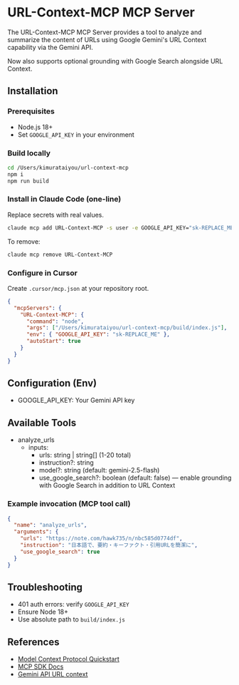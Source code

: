 # URL-Context-MCP MCP Server

The URL-Context-MCP MCP Server provides a tool to analyze and summarize the content of URLs using Google Gemini's URL Context capability via the Gemini API.

Now also supports optional grounding with Google Search alongside URL Context.

## Installation

### Prerequisites
- Node.js 18+
- Set `GOOGLE_API_KEY` in your environment

### Build locally
```bash
cd /Users/kimurataiyou/url-context-mcp
npm i
npm run build
```

### Install in Claude Code (one-line)
Replace secrets with real values.
```bash
claude mcp add URL-Context-MCP -s user -e GOOGLE_API_KEY="sk-REPLACE_ME" -- $(which node) /Users/kimurataiyou/url-context-mcp/build/index.js
```
To remove:
```bash
claude mcp remove URL-Context-MCP
```

### Configure in Cursor
Create `.cursor/mcp.json` at your repository root.
```json
{
  "mcpServers": {
    "URL-Context-MCP": {
      "command": "node",
      "args": ["/Users/kimurataiyou/url-context-mcp/build/index.js"],
      "env": { "GOOGLE_API_KEY": "sk-REPLACE_ME" },
      "autoStart": true
    }
  }
}
```

## Configuration (Env)
- GOOGLE_API_KEY: Your Gemini API key

## Available Tools
- analyze_urls
  - inputs:
    - urls: string | string[] (1-20 total)
    - instruction?: string
    - model?: string (default: gemini-2.5-flash)
    - use_google_search?: boolean (default: false) — enable grounding with Google Search in addition to URL Context

### Example invocation (MCP tool call)

```json
{
  "name": "analyze_urls",
  "arguments": {
    "urls": "https://note.com/hawk735/n/nbc585d0774df",
    "instruction": "日本語で、要約・キーファクト・引用URLを簡潔に",
    "use_google_search": true
  }
}
```

## Troubleshooting
- 401 auth errors: verify `GOOGLE_API_KEY`
- Ensure Node 18+
- Use absolute path to `build/index.js`

## References
- [Model Context Protocol Quickstart](https://modelcontextprotocol.io/quickstart/server)
- [MCP SDK Docs](https://modelcontextprotocol.io/docs/sdk)
- [Gemini API URL context](https://ai.google.dev/gemini-api/docs/url-context)
